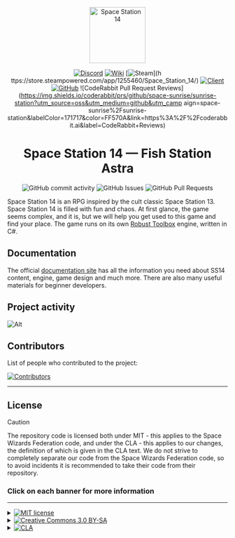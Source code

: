 <p align="center">
  <img alt="Space Station 14" height="128" src="https://i.ibb.co/zV4P12Qg/image-4959.png" />
</p>

<div class="header" align="center">

[![Discord](https://img.shields.io/discord/1253315855731916821?label=Discord&logo=discord&logoColor=white)](https://fish.station.wiki.shizainc.com/aphrodite/discord)
[![Wiki](https://img.shields.io/badge/Wiki-SS14%20FISH%20STATION%20ASTRA-blue)](https://fish.station.wiki.shizainc.com/aphrodite/)
[![Steam](https://img.shields.io/badge/Steam-SS14%20SUNRISE-blue)](h ttps://store.steampowered.com/app/1255460/Space_Station_14/)
[![Client](https://img.shields.io/badge/Client-Download-blue)](https://spacestation14.io/about/nightlies/)
[![GitHub](https://img.shields.io/github/stars/space-sunrise/space-station-14?style=social)](https://github.com/space-sunrise/lust-station)
![CodeRabbit Pull Request Reviews](https://img.shields.io/coderabbit/prs/github/space-sunrise/sunrise-station?utm_source=oss&utm_medium=github&utm_camp aign=space-sunrise%2Fsunrise-station&labelColor=171717&color=FF570A&link=https%3A%2F%2Fcoderabbit.ai&label=CodeRabbit+Reviews)

# Space Station 14 — Fish Station Astra

![GitHub commit activity](https://img.shields.io/github/commit-activity/y/space-sunrise/lust-station)
![GitHub Issues](https://img.shields.io/github/issues/space-sunrise/lust-station)
![GitHub Pull Requests](https://img.shields.io/github/issues-pr-closed/space-sunrise/lust-station)

</div>

Space Station 14 is an RPG inspired by the cult classic Space Station 13. Space Station 14 is filled with fun and chaos. At first glance, the game seems complex, and it is, but we will help you get used to this game and find your place. The game runs on its own [Robust Toolbox](https://github.com/space-wizards/RobustToolbox) engine, written in C#.

## Documentation

The official [documentation site](https://docs.spacestation14.io/) has all the information you need about SS14 content, engine, game design and much more. There are also many useful materials for beginner developers.

## Project activity
![Alt](https://repobeats.axiom.co/api/embed/c2ffe5605f97ca7ab76f36773b0061c2fa60bb7c.svg "Repobeats analytics image")

## Contributors

List of people who contributed to the project:

[![Contributors](https://contrib.rocks/image?repo=space-sunrise/lust-station)](https://github.com/space-sunrise/space-station-14/graphs/contributors)

---

## License

> [!CAUTION]
> The repository code is licensed both under MIT - this applies to the Space Wizards Federation code, and under the CLA - this applies to our changes, the definition of which is given in the CLA text. We do not strive to completely separate our code from the Space Wizards Federation code, so to avoid incidents it is recommended to take their code from their repository.

### Click on each banner for more information

---

<details>
<summary><a href="#"><img src="https://img.shields.io/badge/licence-MIT-green?style=for-the-badge" alt="MIT license"></a></summary>

>Some files are licensed under the [MIT license](https://opensource.org/license/MIT), these files are Space Wizards Federation code.
</details>

<details>
<summary><a href="#"><img src="https://img.shields.io/badge/licence-CC_3.0_BY--SA-lightblue?style=for-the-badge" alt="Creative Commons 3.0 BY-SA"></a></summary>

>All other non-Sunrise assets, including icons and sound files, are licensed under the [Creative Commons 3.0 BY-SA](https://creativecommons.org/licenses/by-sa/3.0/) license, unless otherwise noted in the folder or file.
</details>

<details>
<summary><a href="#"><img src="https://img.shields.io/badge/licence-CLA-orange?style=for-the-badge" alt="CLA"></a></summary>

>All code and assets of Sunrise are protected by the [CLA](https://github.com/space-sunrise/space-station-14/blob/master/CLA.txt) license.
</details>
